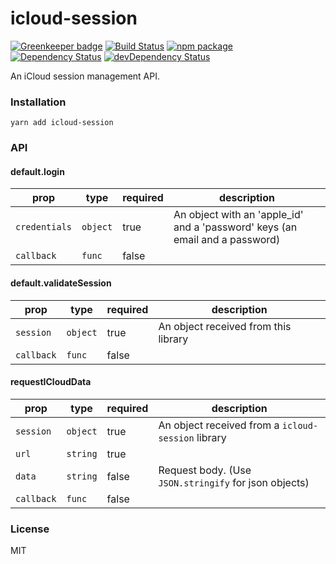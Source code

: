 # icloud-session

[![Greenkeeper badge](https://badges.greenkeeper.io/rtkhanas/icloud-session.svg)](https://greenkeeper.io/)
[![Build Status](https://travis-ci.org/rtkhanas/icloud-session.svg?branch=master)](https://travis-ci.org/rtkhanas/icloud-session)
[![npm package](https://badge.fury.io/js/icloud-session.svg)](https://www.npmjs.org/package/icloud-session)
[![Dependency Status](https://david-dm.org/rtkhanas/icloud-session.svg)](https://david-dm.org/rtkhanas/icloud-session)
[![devDependency Status](https://david-dm.org/rtkhanas/icloud-session/dev-status.svg)](https://david-dm.org/rtkhanas/icloud-session#info=devDependencies)

An iCloud session management API.

### Installation

```
yarn add icloud-session
```

### API

#### default.login

prop          | type        | required | description
--------------|-------------|----------|-------------
`credentials` | `object`    | true     | An object with an 'apple_id' and a 'password' keys (an email and a password)
`callback`    | `func`      | false    | 

#### default.validateSession

prop       | type        | required | description
-----------|-------------|----------|-------------
`session`  | `object`    | true     | An object received from this library
`callback` | `func`      | false    | 

#### requestICloudData

prop       | type        | required | description
-----------|-------------|----------|-------------
`session`  | `object`    | true     | An object received from a `icloud-session` library
`url`      | `string`    | true     | 
`data`     | `string`    | false    | Request body. (Use `JSON.stringify` for json objects)
`callback` | `func`      | false    | 

### License

MIT

